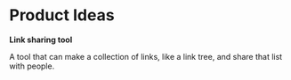 # Product Ideas

**Link sharing tool**

A tool that can make a collection of links, like a link tree, and share that list with people.

